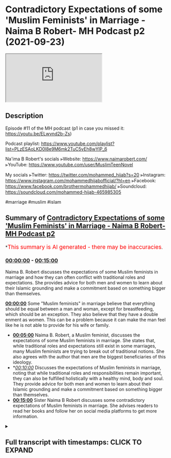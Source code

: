 # Contradictory Expectations of some 'Muslim Feminists' in Marriage - Naima B Robert- MH Podcast p2 (2021-09-23)

<iframe loading='lazy' src='https://www.youtube.com/embed/CF7uM2JcpGE'></iframe>

## Description

Episode #11 of the MH podcast
(p1 in case you missed it: https://youtu.be/ELwvnd2b-Zs)

Podcast playlist: https://www.youtube.com/playlist?list=PLzESAoLKD0l8e9M6mk2TuC5vEh8wYlP_6

Na'ima B Robert's socials
⪢Website: https://www.naimarobert.com/
⪢YouTube: https://www.youtube.com/user/MuslimTeenNovel

My socials
⪢Twitter: https://twitter.com/mohammed_hijab?s=20
⪢Instagram: https://www.instagram.com/mohammedhijabofficial/?hl=en
⪢Facebook: https://www.facebook.com/brothermohammedhijab/
⪢Soundcloud: https://soundcloud.com/mohammed-hijab-465985305

#marriage #muslim #islam

## Summary of [Contradictory Expectations of some 'Muslim Feminists' in Marriage - Naima B Robert- MH Podcast p2](https://www.youtube.com/watch?v=CF7uM2JcpGE)


*<span style="color:red; font-size:125%">This summary is AI generated - there may be inaccuracies</span>.

### [00:00:00](https://www.youtube.com/watch?v=CF7uM2JcpGE&t=0) - [00:15:00](https://www.youtube.com/watch?v=CF7uM2JcpGE&t=900)

Naima B. Robert discusses the expectations of some Muslim feminists in marriage and how they can often conflict with traditional roles and expectations. She provides advice for both men and women to learn about their Islamic grounding and make a commitment based on something bigger than themselves.

**[00:00:00](https://www.youtube.com/watch?v=CF7uM2JcpGE&t=0)** Some "Muslim feminists" in marriage believe that everything should be equal between a man and woman, except for breastfeeding, which should be an exception. They also believe that they have a double enment as women. This can be a problem because it can make the man feel like he is not able to provide for his wife or family.
* **[00:05:00](https://www.youtube.com/watch?v=CF7uM2JcpGE&t=300)** Naima B. Robert, a Muslim feminist, discusses the expectations of some Muslim feminists in marriage. She states that, while traditional roles and expectations still exist in some marriages, many Muslim feminists are trying to break out of traditional notions. She also agrees with the author that men are the biggest beneficiaries of this ideology.
* **[00:10:00](https://www.youtube.com/watch?v=CF7uM2JcpGE&t=600)* Discusses the expectations of Muslim feminists in marriage, noting that while traditional roles and responsibilities remain important, they can also be fulfilled holistically with a healthy mind, body and soul. They provide advice for both men and women to learn about their Islamic grounding and make a commitment based on something bigger than themselves.
* **[00:15:00](https://www.youtube.com/watch?v=CF7uM2JcpGE&t=900)** Sister Naima B Robert discusses some contradictory expectations of Muslim feminists in marriage. She advises readers to read her books and follow her on social media platforms to get more information.

<details><summary><h2>Full transcript with timestamps: CLICK TO EXPAND</h2></summary>

[0:00:00](https://youtu.be/CF7uM2JcpGE?t=0) genoa is like i i find the most  
[0:00:02](https://youtu.be/CF7uM2JcpGE?t=2) pernicious  
[0:00:03](https://youtu.be/CF7uM2JcpGE?t=3) and most unacceptable type  
[0:00:06](https://youtu.be/CF7uM2JcpGE?t=6) of feminist as a muslim feminist do you  
[0:00:08](https://youtu.be/CF7uM2JcpGE?t=8) know why  
[0:00:09](https://youtu.be/CF7uM2JcpGE?t=9) because a true feminist like of a second  
[0:00:12](https://youtu.be/CF7uM2JcpGE?t=12) wave  
[0:00:12](https://youtu.be/CF7uM2JcpGE?t=12) complexion or  
[0:00:14](https://youtu.be/CF7uM2JcpGE?t=14) background orientation  
[0:00:17](https://youtu.be/CF7uM2JcpGE?t=17) she would  
[0:00:18](https://youtu.be/CF7uM2JcpGE?t=18) everything's 50 50 domestic housework is  
[0:00:20](https://youtu.be/CF7uM2JcpGE?t=20) 50 50. yeah true and also finances are  
[0:00:23](https://youtu.be/CF7uM2JcpGE?t=23) 50 50. xyz  
[0:00:25](https://youtu.be/CF7uM2JcpGE?t=25) yeah everything is that is what the  
[0:00:27](https://youtu.be/CF7uM2JcpGE?t=27) ideology says  
[0:00:29](https://youtu.be/CF7uM2JcpGE?t=29) yeah negozi who wrote the feminist  
[0:00:30](https://youtu.be/CF7uM2JcpGE?t=30) manifesto said everything should be  
[0:00:32](https://youtu.be/CF7uM2JcpGE?t=32) equal except for breastfeeding and she  
[0:00:33](https://youtu.be/CF7uM2JcpGE?t=33) gave that only there's the only  
[0:00:34](https://youtu.be/CF7uM2JcpGE?t=34) exception in her little pamphlet book  
[0:00:36](https://youtu.be/CF7uM2JcpGE?t=36) that she wrote which is not really an  
[0:00:38](https://youtu.be/CF7uM2JcpGE?t=38) academic book anyway but it's popular so  
[0:00:40](https://youtu.be/CF7uM2JcpGE?t=40) she the everything should be 5050. no  
[0:00:42](https://youtu.be/CF7uM2JcpGE?t=42) problem if everything is 50-50 which  
[0:00:45](https://youtu.be/CF7uM2JcpGE?t=45) means i'm not going to be putting  
[0:00:46](https://youtu.be/CF7uM2JcpGE?t=46) extracting half of my resources for you  
[0:00:49](https://youtu.be/CF7uM2JcpGE?t=49) i'm i'm going to save money i don't need  
[0:00:51](https://youtu.be/CF7uM2JcpGE?t=51) to do this i don't need to protect you  
[0:00:52](https://youtu.be/CF7uM2JcpGE?t=52) the fact protection is 50 50. if someone  
[0:00:54](https://youtu.be/CF7uM2JcpGE?t=54) comes in a burglar i don't need to  
[0:00:55](https://youtu.be/CF7uM2JcpGE?t=55) protect so on all about something 50 50.  
[0:00:58](https://youtu.be/CF7uM2JcpGE?t=58) if i'm if i'm with a feminist i would  
[0:01:00](https://youtu.be/CF7uM2JcpGE?t=60) rather be  
[0:01:02](https://youtu.be/CF7uM2JcpGE?t=62) yeah put a religious if we're just  
[0:01:04](https://youtu.be/CF7uM2JcpGE?t=64) talking just based on the the the the  
[0:01:07](https://youtu.be/CF7uM2JcpGE?t=67) domesticity or lack thereof or the  
[0:01:10](https://youtu.be/CF7uM2JcpGE?t=70) interactivity a domestic interactivity  
[0:01:12](https://youtu.be/CF7uM2JcpGE?t=72) and transactional nature of the domestic  
[0:01:14](https://youtu.be/CF7uM2JcpGE?t=74) environment between man and woman i  
[0:01:16](https://youtu.be/CF7uM2JcpGE?t=76) would rather be with a feminist than i  
[0:01:17](https://youtu.be/CF7uM2JcpGE?t=77) would be with a muslim feminist  
[0:01:19](https://youtu.be/CF7uM2JcpGE?t=79) like a christian i'd rather do a  
[0:01:21](https://youtu.be/CF7uM2JcpGE?t=81) christian family or something why  
[0:01:22](https://youtu.be/CF7uM2JcpGE?t=82) because at least she has a sense of  
[0:01:25](https://youtu.be/CF7uM2JcpGE?t=85) consistent self-consistency everything  
[0:01:27](https://youtu.be/CF7uM2JcpGE?t=87) is 50 50. but the muslim feminist she  
[0:01:30](https://youtu.be/CF7uM2JcpGE?t=90) wants to take the resources which means  
[0:01:32](https://youtu.be/CF7uM2JcpGE?t=92) she wants to not make it 50 50 when it  
[0:01:34](https://youtu.be/CF7uM2JcpGE?t=94) comes to finances and work and  
[0:01:36](https://youtu.be/CF7uM2JcpGE?t=96) protection plus so she wants to take all  
[0:01:39](https://youtu.be/CF7uM2JcpGE?t=99) of the things her entire islamic  
[0:01:40](https://youtu.be/CF7uM2JcpGE?t=100) entitlements plus she wants to have her  
[0:01:42](https://youtu.be/CF7uM2JcpGE?t=102) feministic entitlements so she wants a  
[0:01:44](https://youtu.be/CF7uM2JcpGE?t=104) double entitlement  
[0:01:46](https://youtu.be/CF7uM2JcpGE?t=106) that woman is a leech that woman is just  
[0:01:48](https://youtu.be/CF7uM2JcpGE?t=108) a leech and she needs to be called out  
[0:01:50](https://youtu.be/CF7uM2JcpGE?t=110) in the community people like yourself  
[0:01:52](https://youtu.be/CF7uM2JcpGE?t=112) need to say listen don't reach off the  
[0:01:53](https://youtu.be/CF7uM2JcpGE?t=113) man you choose what you want to be you  
[0:01:55](https://youtu.be/CF7uM2JcpGE?t=115) want to be a muslim this is islam you  
[0:01:57](https://youtu.be/CF7uM2JcpGE?t=117) know this feminism is different and you  
[0:01:59](https://youtu.be/CF7uM2JcpGE?t=119) can't mix and if you want to be both  
[0:02:01](https://youtu.be/CF7uM2JcpGE?t=121) then you're going to end up being a  
[0:02:02](https://youtu.be/CF7uM2JcpGE?t=122) leech a charity you're a charity you are  
[0:02:04](https://youtu.be/CF7uM2JcpGE?t=124) a charity you might as well go to oxfam  
[0:02:06](https://youtu.be/CF7uM2JcpGE?t=126) and put your hands out like this this is  
[0:02:08](https://youtu.be/CF7uM2JcpGE?t=128) what you should do what would you  
[0:02:10](https://youtu.be/CF7uM2JcpGE?t=130) respect i'm sorry i'm going out but this  
[0:02:12](https://youtu.be/CF7uM2JcpGE?t=132) the entitled nature of some people that  
[0:02:14](https://youtu.be/CF7uM2JcpGE?t=134) want both if you if you want 50 50 then  
[0:02:17](https://youtu.be/CF7uM2JcpGE?t=137) you have to provide 50 50.  
[0:02:19](https://youtu.be/CF7uM2JcpGE?t=139) right right you do you see the point  
[0:02:21](https://youtu.be/CF7uM2JcpGE?t=141) here yeah no i totally get your point  
[0:02:23](https://youtu.be/CF7uM2JcpGE?t=143) and i think it's interesting it's  
[0:02:24](https://youtu.be/CF7uM2JcpGE?t=144) anecdotally again um the the experience  
[0:02:28](https://youtu.be/CF7uM2JcpGE?t=148) of of brothers kind of on these  
[0:02:30](https://youtu.be/CF7uM2JcpGE?t=150) matrimonial apps etc is pretty much what  
[0:02:33](https://youtu.be/CF7uM2JcpGE?t=153) you're saying so i'm i'm hearing again  
[0:02:35](https://youtu.be/CF7uM2JcpGE?t=155) and again about sisters who  
[0:02:38](https://youtu.be/CF7uM2JcpGE?t=158) want the traditional benefits exactly i  
[0:02:40](https://youtu.be/CF7uM2JcpGE?t=160) don't want the traditional  
[0:02:41](https://youtu.be/CF7uM2JcpGE?t=161) responsibilities  
[0:02:43](https://youtu.be/CF7uM2JcpGE?t=163) this is beautiful they want the  
[0:02:44](https://youtu.be/CF7uM2JcpGE?t=164) tradition what i was trying to say for  
[0:02:46](https://youtu.be/CF7uM2JcpGE?t=166) like four or five minutes you said it in  
[0:02:47](https://youtu.be/CF7uM2JcpGE?t=167) like one sentence they want the  
[0:02:50](https://youtu.be/CF7uM2JcpGE?t=170) traditional benefits but they do not  
[0:02:52](https://youtu.be/CF7uM2JcpGE?t=172) want the traditional responsibilities  
[0:02:54](https://youtu.be/CF7uM2JcpGE?t=174) they don't want that role so a sister  
[0:02:56](https://youtu.be/CF7uM2JcpGE?t=176) will say islamically you have to provide  
[0:02:59](https://youtu.be/CF7uM2JcpGE?t=179) for me you have to pay off my car you  
[0:03:01](https://youtu.be/CF7uM2JcpGE?t=181) have to do this you know i i like this i  
[0:03:04](https://youtu.be/CF7uM2JcpGE?t=184) like this i like that financially and if  
[0:03:06](https://youtu.be/CF7uM2JcpGE?t=186) you can't provide financially this  
[0:03:07](https://youtu.be/CF7uM2JcpGE?t=187) conversation is over okay it's over it  
[0:03:10](https://youtu.be/CF7uM2JcpGE?t=190) doesn't matter the sister can be she's  
[0:03:12](https://youtu.be/CF7uM2JcpGE?t=192) got three kids she could be 45 years old  
[0:03:14](https://youtu.be/CF7uM2JcpGE?t=194) and i know you know people don't like  
[0:03:16](https://youtu.be/CF7uM2JcpGE?t=196) this but some of us and i'm gonna say us  
[0:03:20](https://youtu.be/CF7uM2JcpGE?t=200) because i'm not pointing fingers here  
[0:03:22](https://youtu.be/CF7uM2JcpGE?t=202) i'm looking in the mirror  
[0:03:23](https://youtu.be/CF7uM2JcpGE?t=203) okay  
[0:03:24](https://youtu.be/CF7uM2JcpGE?t=204) i want people to understand that i'm not  
[0:03:26](https://youtu.be/CF7uM2JcpGE?t=206) pointing fingers at anyone i'm looking  
[0:03:28](https://youtu.be/CF7uM2JcpGE?t=208) in the mirror and i'm very well aware  
[0:03:31](https://youtu.be/CF7uM2JcpGE?t=211) that some people masha allah at certain  
[0:03:34](https://youtu.be/CF7uM2JcpGE?t=214) stages of life allah has blessed them  
[0:03:36](https://youtu.be/CF7uM2JcpGE?t=216) with certain things where masha'allah  
[0:03:37](https://youtu.be/CF7uM2JcpGE?t=217) they they can make demands and people  
[0:03:40](https://youtu.be/CF7uM2JcpGE?t=220) fall over themselves to fulfill those  
[0:03:41](https://youtu.be/CF7uM2JcpGE?t=221) demands mashallah because they they're  
[0:03:43](https://youtu.be/CF7uM2JcpGE?t=223) highly sought after they're highly  
[0:03:45](https://youtu.be/CF7uM2JcpGE?t=225) prized right if you're a sister who is  
[0:03:47](https://youtu.be/CF7uM2JcpGE?t=227) older you have children or you've been  
[0:03:49](https://youtu.be/CF7uM2JcpGE?t=229) divorced whatever the case may be right  
[0:03:52](https://youtu.be/CF7uM2JcpGE?t=232) you don't want to have any more kids  
[0:03:53](https://youtu.be/CF7uM2JcpGE?t=233) okay uh you you've got your and the  
[0:03:55](https://youtu.be/CF7uM2JcpGE?t=235) thing is what i've also found is  
[0:03:58](https://youtu.be/CF7uM2JcpGE?t=238) with us as women the older we get  
[0:04:01](https://youtu.be/CF7uM2JcpGE?t=241) the more life experience we've had the  
[0:04:03](https://youtu.be/CF7uM2JcpGE?t=243) more we've been married the more we've  
[0:04:04](https://youtu.be/CF7uM2JcpGE?t=244) had children the more demanding we  
[0:04:07](https://youtu.be/CF7uM2JcpGE?t=247) become not the less the more demanding  
[0:04:10](https://youtu.be/CF7uM2JcpGE?t=250) we become so by the time you're 35 and  
[0:04:12](https://youtu.be/CF7uM2JcpGE?t=252) on your second marriage or you're 40 and  
[0:04:14](https://youtu.be/CF7uM2JcpGE?t=254) you want to find your third husband your  
[0:04:16](https://youtu.be/CF7uM2JcpGE?t=256) list of what you want and what you won't  
[0:04:18](https://youtu.be/CF7uM2JcpGE?t=258) put up with etc is very long now because  
[0:04:21](https://youtu.be/CF7uM2JcpGE?t=261) you've been you've experienced certain  
[0:04:23](https://youtu.be/CF7uM2JcpGE?t=263) things you came out of the first  
[0:04:24](https://youtu.be/CF7uM2JcpGE?t=264) marriage you're like well i don't want  
[0:04:25](https://youtu.be/CF7uM2JcpGE?t=265) that again now that's new things added  
[0:04:27](https://youtu.be/CF7uM2JcpGE?t=267) to your list  
[0:04:29](https://youtu.be/CF7uM2JcpGE?t=269) is it more of a  
[0:04:31](https://youtu.be/CF7uM2JcpGE?t=271) um  
[0:04:32](https://youtu.be/CF7uM2JcpGE?t=272) is it more of a negative thing rather  
[0:04:34](https://youtu.be/CF7uM2JcpGE?t=274) than it is an affirmative thing like  
[0:04:36](https://youtu.be/CF7uM2JcpGE?t=276) maybe it could be because i don't want  
[0:04:38](https://youtu.be/CF7uM2JcpGE?t=278) this i don't want this  
[0:04:40](https://youtu.be/CF7uM2JcpGE?t=280) it could be that i'm not going to do  
[0:04:41](https://youtu.be/CF7uM2JcpGE?t=281) this again i'm not going to go for that  
[0:04:42](https://youtu.be/CF7uM2JcpGE?t=282) kind of guy  
[0:04:43](https://youtu.be/CF7uM2JcpGE?t=283) but i think the point that i'm making  
[0:04:44](https://youtu.be/CF7uM2JcpGE?t=284) anyway  
[0:04:45](https://youtu.be/CF7uM2JcpGE?t=285) is um aside from all of that because  
[0:04:47](https://youtu.be/CF7uM2JcpGE?t=287) maybe somebody was hearing this and say  
[0:04:48](https://youtu.be/CF7uM2JcpGE?t=288) well that's not me you know i'm not like  
[0:04:50](https://youtu.be/CF7uM2JcpGE?t=290) that i don't know anybody like that  
[0:04:52](https://youtu.be/CF7uM2JcpGE?t=292) which is fair enough the point that i'm  
[0:04:54](https://youtu.be/CF7uM2JcpGE?t=294) making is while you cis are making all  
[0:04:56](https://youtu.be/CF7uM2JcpGE?t=296) those demands those islamic very islamic  
[0:04:58](https://youtu.be/CF7uM2JcpGE?t=298) demands traditional demands on this man  
[0:05:01](https://youtu.be/CF7uM2JcpGE?t=301) you're saying out of your mouth i don't  
[0:05:04](https://youtu.be/CF7uM2JcpGE?t=304) cook i don't clean um  
[0:05:07](https://youtu.be/CF7uM2JcpGE?t=307) i'm not going to obey i don't wear hijab  
[0:05:12](https://youtu.be/CF7uM2JcpGE?t=312) you might as well just say whatever go  
[0:05:13](https://youtu.be/CF7uM2JcpGE?t=313) marry uh my sister but  
[0:05:16](https://youtu.be/CF7uM2JcpGE?t=316) but this is this is for me  
[0:05:18](https://youtu.be/CF7uM2JcpGE?t=318) why i'm having this conversation i'm  
[0:05:20](https://youtu.be/CF7uM2JcpGE?t=320) trying to have this conversation  
[0:05:21](https://youtu.be/CF7uM2JcpGE?t=321) inshallah with sisters is  
[0:05:23](https://youtu.be/CF7uM2JcpGE?t=323) this is where the realism comes in this  
[0:05:25](https://youtu.be/CF7uM2JcpGE?t=325) is where the pragmatism comes in this is  
[0:05:27](https://youtu.be/CF7uM2JcpGE?t=327) where you can't have the traditional  
[0:05:29](https://youtu.be/CF7uM2JcpGE?t=329) benefits without the traditional role if  
[0:05:31](https://youtu.be/CF7uM2JcpGE?t=331) you want a man to perform the  
[0:05:34](https://youtu.be/CF7uM2JcpGE?t=334) traditional function guess what he's  
[0:05:36](https://youtu.be/CF7uM2JcpGE?t=336) looking for a woman who's going to  
[0:05:38](https://youtu.be/CF7uM2JcpGE?t=338) perform her traditional function so  
[0:05:41](https://youtu.be/CF7uM2JcpGE?t=341) you don't have to go for a traditional  
[0:05:42](https://youtu.be/CF7uM2JcpGE?t=342) man that's your choice but if you want  
[0:05:44](https://youtu.be/CF7uM2JcpGE?t=344) the traditional man and the benefits  
[0:05:46](https://youtu.be/CF7uM2JcpGE?t=346) that come with that you need to somehow  
[0:05:48](https://youtu.be/CF7uM2JcpGE?t=348) get okay with the idea of being the  
[0:05:50](https://youtu.be/CF7uM2JcpGE?t=350) traditional wife because being a  
[0:05:52](https://youtu.be/CF7uM2JcpGE?t=352) traditional wife it looks a certain way  
[0:05:54](https://youtu.be/CF7uM2JcpGE?t=354) just like a traditional husband looks a  
[0:05:55](https://youtu.be/CF7uM2JcpGE?t=355) certain way no one's forcing you to to  
[0:05:57](https://youtu.be/CF7uM2JcpGE?t=357) go that route it's up to you it's your  
[0:05:59](https://youtu.be/CF7uM2JcpGE?t=359) choice but you can't have both you can't  
[0:06:01](https://youtu.be/CF7uM2JcpGE?t=361) have it both ways you can't say  
[0:06:04](https://youtu.be/CF7uM2JcpGE?t=364) you you don't get to tell me to do this  
[0:06:06](https://youtu.be/CF7uM2JcpGE?t=366) uh i'm you know i'm not going to let a  
[0:06:07](https://youtu.be/CF7uM2JcpGE?t=367) man tell me to do that  
[0:06:10](https://youtu.be/CF7uM2JcpGE?t=370) but you have to pay my bills though  
[0:06:11](https://youtu.be/CF7uM2JcpGE?t=371) because islam said exactly exactly but  
[0:06:14](https://youtu.be/CF7uM2JcpGE?t=374) and i'm the same woman or maybe  
[0:06:16](https://youtu.be/CF7uM2JcpGE?t=376) sometimes this is an archetypal woman  
[0:06:17](https://youtu.be/CF7uM2JcpGE?t=377) right it's not talking about a woman but  
[0:06:20](https://youtu.be/CF7uM2JcpGE?t=380) the same archetypal type of woman we're  
[0:06:21](https://youtu.be/CF7uM2JcpGE?t=381) talking about here she will  
[0:06:24](https://youtu.be/CF7uM2JcpGE?t=384) uh she will easily bow the knee when it  
[0:06:27](https://youtu.be/CF7uM2JcpGE?t=387) comes to her white  
[0:06:30](https://youtu.be/CF7uM2JcpGE?t=390) boss  
[0:06:31](https://youtu.be/CF7uM2JcpGE?t=391) mcdonald's or whatever she's working or  
[0:06:33](https://youtu.be/CF7uM2JcpGE?t=393) in the car wash or i don't know where  
[0:06:36](https://youtu.be/CF7uM2JcpGE?t=396) where she works anywhere she may work in  
[0:06:38](https://youtu.be/CF7uM2JcpGE?t=398) the cleaning cleaning place or it could  
[0:06:40](https://youtu.be/CF7uM2JcpGE?t=400) be in the office where she has to even  
[0:06:41](https://youtu.be/CF7uM2JcpGE?t=401) flirt with the man a little bit to get  
[0:06:43](https://youtu.be/CF7uM2JcpGE?t=403) where she wants so she is contextual  
[0:06:46](https://youtu.be/CF7uM2JcpGE?t=406) it's not about oh i i don't i believe in  
[0:06:48](https://youtu.be/CF7uM2JcpGE?t=408) obedience you do believe in obedience  
[0:06:51](https://youtu.be/CF7uM2JcpGE?t=411) every single society instructor works on  
[0:06:54](https://youtu.be/CF7uM2JcpGE?t=414) a  
[0:06:55](https://youtu.be/CF7uM2JcpGE?t=415) type of hierarchy you know we as muslims  
[0:06:57](https://youtu.be/CF7uM2JcpGE?t=417) we are we believe in a complementarity  
[0:07:00](https://youtu.be/CF7uM2JcpGE?t=420) between man and woman we don't believe  
[0:07:01](https://youtu.be/CF7uM2JcpGE?t=421) in egality between them we believe in a  
[0:07:03](https://youtu.be/CF7uM2JcpGE?t=423) hierarchical managerial structure just  
[0:07:06](https://youtu.be/CF7uM2JcpGE?t=426) as you would expect if you went and  
[0:07:07](https://youtu.be/CF7uM2JcpGE?t=427) worked in a secondary school i was i  
[0:07:09](https://youtu.be/CF7uM2JcpGE?t=429) worked in many secondary schools the  
[0:07:11](https://youtu.be/CF7uM2JcpGE?t=431) expectation is is actually quite  
[0:07:13](https://youtu.be/CF7uM2JcpGE?t=433) sometimes disturbing you come in the  
[0:07:15](https://youtu.be/CF7uM2JcpGE?t=435) head teacher comes in and all the women  
[0:07:17](https://youtu.be/CF7uM2JcpGE?t=437) are going around him like sorry uh  
[0:07:19](https://youtu.be/CF7uM2JcpGE?t=439) concubines around the  
[0:07:21](https://youtu.be/CF7uM2JcpGE?t=441) something you know you think what the  
[0:07:22](https://youtu.be/CF7uM2JcpGE?t=442) hell like you know every little word she  
[0:07:24](https://youtu.be/CF7uM2JcpGE?t=444) says scared  
[0:07:25](https://youtu.be/CF7uM2JcpGE?t=445) the same woman she's the biggest  
[0:07:26](https://youtu.be/CF7uM2JcpGE?t=446) feminist when she goes home  
[0:07:28](https://youtu.be/CF7uM2JcpGE?t=448) this is yeah it's it's it actually blows  
[0:07:31](https://youtu.be/CF7uM2JcpGE?t=451) my blood especially when it comes from  
[0:07:32](https://youtu.be/CF7uM2JcpGE?t=452) the muslim community like oh you're your  
[0:07:34](https://youtu.be/CF7uM2JcpGE?t=454) husband you're lying without him at home  
[0:07:36](https://youtu.be/CF7uM2JcpGE?t=456) but when you go to you don't replace  
[0:07:37](https://youtu.be/CF7uM2JcpGE?t=457) that work you know the man can tell you  
[0:07:39](https://youtu.be/CF7uM2JcpGE?t=459) what he wants whatever you do yeah yeah  
[0:07:41](https://youtu.be/CF7uM2JcpGE?t=461) but he's paying me but he's it's the  
[0:07:42](https://youtu.be/CF7uM2JcpGE?t=462) same transactional kind of thing  
[0:07:44](https://youtu.be/CF7uM2JcpGE?t=464) but he's the thing you're getting all  
[0:07:45](https://youtu.be/CF7uM2JcpGE?t=465) these benefits as well from the man in  
[0:07:47](https://youtu.be/CF7uM2JcpGE?t=467) fact he's willing to do your husband as  
[0:07:49](https://youtu.be/CF7uM2JcpGE?t=469) well before  
[0:07:50](https://youtu.be/CF7uM2JcpGE?t=470) you right  
[0:07:51](https://youtu.be/CF7uM2JcpGE?t=471) so i feel like it's just it is actually  
[0:07:54](https://youtu.be/CF7uM2JcpGE?t=474) wholesale acceptance without resistance  
[0:07:57](https://youtu.be/CF7uM2JcpGE?t=477) these ideologies of the west which  
[0:07:59](https://youtu.be/CF7uM2JcpGE?t=479) position a woman as only acceptable  
[0:08:03](https://youtu.be/CF7uM2JcpGE?t=483) or um  
[0:08:05](https://youtu.be/CF7uM2JcpGE?t=485) you know even viable as a subject  
[0:08:08](https://youtu.be/CF7uM2JcpGE?t=488) if she's in the work environment and  
[0:08:10](https://youtu.be/CF7uM2JcpGE?t=490) that's what the only context where  
[0:08:11](https://youtu.be/CF7uM2JcpGE?t=491) obedience makes sense but yeah oral  
[0:08:14](https://youtu.be/CF7uM2JcpGE?t=494) farron says something really good in his  
[0:08:15](https://youtu.be/CF7uM2JcpGE?t=495) book you know he's got a book called the  
[0:08:17](https://youtu.be/CF7uM2JcpGE?t=497) myth of male power and he also  
[0:08:20](https://youtu.be/CF7uM2JcpGE?t=500) boy crisis  
[0:08:21](https://youtu.be/CF7uM2JcpGE?t=501) oh yes i've heard of that yeah is it  
[0:08:23](https://youtu.be/CF7uM2JcpGE?t=503) where he taught his recent book but the  
[0:08:25](https://youtu.be/CF7uM2JcpGE?t=505) classic book that he wrote was called  
[0:08:26](https://youtu.be/CF7uM2JcpGE?t=506) the myth of male power and in that book  
[0:08:29](https://youtu.be/CF7uM2JcpGE?t=509) he basically he gives the example of a  
[0:08:31](https://youtu.be/CF7uM2JcpGE?t=511) woman  
[0:08:32](https://youtu.be/CF7uM2JcpGE?t=512) who works in a corporate environment  
[0:08:33](https://youtu.be/CF7uM2JcpGE?t=513) yeah  
[0:08:34](https://youtu.be/CF7uM2JcpGE?t=514) and he he says what would like this  
[0:08:36](https://youtu.be/CF7uM2JcpGE?t=516) archetypal woman what would she think if  
[0:08:38](https://youtu.be/CF7uM2JcpGE?t=518) she's now in charge of more people  
[0:08:40](https://youtu.be/CF7uM2JcpGE?t=520) would she think that that's an expansion  
[0:08:42](https://youtu.be/CF7uM2JcpGE?t=522) of her power or influence or what she  
[0:08:44](https://youtu.be/CF7uM2JcpGE?t=524) thinks that is less power influence he  
[0:08:46](https://youtu.be/CF7uM2JcpGE?t=526) says she would think that it's an  
[0:08:48](https://youtu.be/CF7uM2JcpGE?t=528) expansion of her parent influence when  
[0:08:50](https://youtu.be/CF7uM2JcpGE?t=530) she goes home and she has more kids she  
[0:08:51](https://youtu.be/CF7uM2JcpGE?t=531) she sees as more of a burden she's  
[0:08:53](https://youtu.be/CF7uM2JcpGE?t=533) encumbered with those children she's  
[0:08:55](https://youtu.be/CF7uM2JcpGE?t=535) burdened with them  
[0:08:56](https://youtu.be/CF7uM2JcpGE?t=536) but she has more influence on the  
[0:08:58](https://youtu.be/CF7uM2JcpGE?t=538) children and will have more influence on  
[0:09:00](https://youtu.be/CF7uM2JcpGE?t=540) those children than she could or ever  
[0:09:01](https://youtu.be/CF7uM2JcpGE?t=541) will have influence on those employees  
[0:09:04](https://youtu.be/CF7uM2JcpGE?t=544) it's the same paradigm but different  
[0:09:05](https://youtu.be/CF7uM2JcpGE?t=545) environment the moment it moves into the  
[0:09:07](https://youtu.be/CF7uM2JcpGE?t=547) domestic environment  
[0:09:09](https://youtu.be/CF7uM2JcpGE?t=549) the moment drudgery starts to appear  
[0:09:12](https://youtu.be/CF7uM2JcpGE?t=552) this domestic drudgery  
[0:09:14](https://youtu.be/CF7uM2JcpGE?t=554) starts to appear and becomes uh the  
[0:09:17](https://youtu.be/CF7uM2JcpGE?t=557) prevailing narrative theme as you said  
[0:09:20](https://youtu.be/CF7uM2JcpGE?t=560) you know honestly it's like if it's in  
[0:09:21](https://youtu.be/CF7uM2JcpGE?t=561) this context it's oppression if it's in  
[0:09:23](https://youtu.be/CF7uM2JcpGE?t=563) this context it's professionalism you  
[0:09:25](https://youtu.be/CF7uM2JcpGE?t=565) see how they change the words you're  
[0:09:27](https://youtu.be/CF7uM2JcpGE?t=567) being professional professional when  
[0:09:30](https://youtu.be/CF7uM2JcpGE?t=570) you're listening to your boss but you  
[0:09:31](https://youtu.be/CF7uM2JcpGE?t=571) are  
[0:09:32](https://youtu.be/CF7uM2JcpGE?t=572) you are a slave oppressed at home when  
[0:09:35](https://youtu.be/CF7uM2JcpGE?t=575) you're in the house you know listening  
[0:09:36](https://youtu.be/CF7uM2JcpGE?t=576) to the hierarchy  
[0:09:38](https://youtu.be/CF7uM2JcpGE?t=578) and it's just it's a play on lexicon and  
[0:09:40](https://youtu.be/CF7uM2JcpGE?t=580) they've been able to dupe half of the  
[0:09:42](https://youtu.be/CF7uM2JcpGE?t=582) population so they can pull them out of  
[0:09:44](https://youtu.be/CF7uM2JcpGE?t=584) homes so that they can stimulate their  
[0:09:45](https://youtu.be/CF7uM2JcpGE?t=585) economies and  
[0:09:48](https://youtu.be/CF7uM2JcpGE?t=588) and quite frankly  
[0:09:49](https://youtu.be/CF7uM2JcpGE?t=589) they men are the biggest beneficiaries  
[0:09:51](https://youtu.be/CF7uM2JcpGE?t=591) of this ideology sure  
[0:09:53](https://youtu.be/CF7uM2JcpGE?t=593) i i was just true i 100 100 agree with  
[0:09:56](https://youtu.be/CF7uM2JcpGE?t=596) you i i agree because you know the the  
[0:09:58](https://youtu.be/CF7uM2JcpGE?t=598) anyway alhamdulillah i think  
[0:10:01](https://youtu.be/CF7uM2JcpGE?t=601) the the steep decline that you know  
[0:10:03](https://youtu.be/CF7uM2JcpGE?t=603) we've seen in terms of you know sexual  
[0:10:05](https://youtu.be/CF7uM2JcpGE?t=605) morality since the 60s  
[0:10:08](https://youtu.be/CF7uM2JcpGE?t=608) um  
[0:10:09](https://youtu.be/CF7uM2JcpGE?t=609) i think our deen has managed to  
[0:10:11](https://youtu.be/CF7uM2JcpGE?t=611) to to to shield us from the worst of  
[0:10:14](https://youtu.be/CF7uM2JcpGE?t=614) that  
[0:10:15](https://youtu.be/CF7uM2JcpGE?t=615) obviously in muslim countries there is a  
[0:10:17](https://youtu.be/CF7uM2JcpGE?t=617) slow burn  
[0:10:19](https://youtu.be/CF7uM2JcpGE?t=619) um but for lots of different reasons it  
[0:10:21](https://youtu.be/CF7uM2JcpGE?t=621) just hasn't been you know sort of steep  
[0:10:24](https://youtu.be/CF7uM2JcpGE?t=624) downwards whatever as it is in the west  
[0:10:26](https://youtu.be/CF7uM2JcpGE?t=626) but but but even if we are not having  
[0:10:29](https://youtu.be/CF7uM2JcpGE?t=629) you know partners before marriage if  
[0:10:31](https://youtu.be/CF7uM2JcpGE?t=631) even if we're not kind of having a hot  
[0:10:33](https://youtu.be/CF7uM2JcpGE?t=633) girl summer and all of that kind of  
[0:10:34](https://youtu.be/CF7uM2JcpGE?t=634) thing the ideas are all around us and  
[0:10:37](https://youtu.be/CF7uM2JcpGE?t=637) that's why i think it's really important  
[0:10:39](https://youtu.be/CF7uM2JcpGE?t=639) to have these open conversations and  
[0:10:41](https://youtu.be/CF7uM2JcpGE?t=641) really get young men and women  
[0:10:44](https://youtu.be/CF7uM2JcpGE?t=644) to examine the forces around them and  
[0:10:47](https://youtu.be/CF7uM2JcpGE?t=647) examine the ideas that they're  
[0:10:48](https://youtu.be/CF7uM2JcpGE?t=648) surrounded by and and learn more about  
[0:10:51](https://youtu.be/CF7uM2JcpGE?t=651) their islamic grounding so that they  
[0:10:53](https://youtu.be/CF7uM2JcpGE?t=653) have an effective filter for those ideas  
[0:10:56](https://youtu.be/CF7uM2JcpGE?t=656) that are around us  
[0:10:58](https://youtu.be/CF7uM2JcpGE?t=658) otherwise we're just going to go the way  
[0:10:59](https://youtu.be/CF7uM2JcpGE?t=659) the way of the people went before we're  
[0:11:01](https://youtu.be/CF7uM2JcpGE?t=661) just going to follow them like a lizard  
[0:11:02](https://youtu.be/CF7uM2JcpGE?t=662) and a hole you're right to finalize this  
[0:11:04](https://youtu.be/CF7uM2JcpGE?t=664) discussion it's been a pleasure talking  
[0:11:05](https://youtu.be/CF7uM2JcpGE?t=665) to you by the way and allah has been  
[0:11:07](https://youtu.be/CF7uM2JcpGE?t=667) very very fruitful  
[0:11:08](https://youtu.be/CF7uM2JcpGE?t=668) uh and i thank you so much for all your  
[0:11:10](https://youtu.be/CF7uM2JcpGE?t=670) insights they have been good and you've  
[0:11:11](https://youtu.be/CF7uM2JcpGE?t=671) articulated yourself very well i'm going  
[0:11:13](https://youtu.be/CF7uM2JcpGE?t=673) to steal some of your articulations and  
[0:11:14](https://youtu.be/CF7uM2JcpGE?t=674) repackage them one way traditional roles  
[0:11:16](https://youtu.be/CF7uM2JcpGE?t=676) traditional responsibilities you know  
[0:11:19](https://youtu.be/CF7uM2JcpGE?t=679) it's there you you have the gift of  
[0:11:22](https://youtu.be/CF7uM2JcpGE?t=682) of being able to to summarize things but  
[0:11:24](https://youtu.be/CF7uM2JcpGE?t=684) i was going to ask you this question  
[0:11:26](https://youtu.be/CF7uM2JcpGE?t=686) which is  
[0:11:27](https://youtu.be/CF7uM2JcpGE?t=687) a parting advice now for muslim men a  
[0:11:30](https://youtu.be/CF7uM2JcpGE?t=690) muslim woman young let's say call them  
[0:11:32](https://youtu.be/CF7uM2JcpGE?t=692) millennials call them whatever you want  
[0:11:33](https://youtu.be/CF7uM2JcpGE?t=693) starting up yeah this this channel the  
[0:11:35](https://youtu.be/CF7uM2JcpGE?t=695) demographic of it  
[0:11:37](https://youtu.be/CF7uM2JcpGE?t=697) maybe 18 to 35 18 to 45 that's the kind  
[0:11:39](https://youtu.be/CF7uM2JcpGE?t=699) of major age group there so  
[0:11:42](https://youtu.be/CF7uM2JcpGE?t=702) a lot of men a lot of women are gonna  
[0:11:43](https://youtu.be/CF7uM2JcpGE?t=703) start families and stuff like that  
[0:11:46](https://youtu.be/CF7uM2JcpGE?t=706) what advice would you give a young man  
[0:11:48](https://youtu.be/CF7uM2JcpGE?t=708) let's start with the man right advice  
[0:11:50](https://youtu.be/CF7uM2JcpGE?t=710) you would give based on your extensive  
[0:11:51](https://youtu.be/CF7uM2JcpGE?t=711) experience in the community and your own  
[0:11:53](https://youtu.be/CF7uM2JcpGE?t=713) life experience  
[0:11:54](https://youtu.be/CF7uM2JcpGE?t=714) on how to what to look out for what are  
[0:11:57](https://youtu.be/CF7uM2JcpGE?t=717) the blind spots what should we do what  
[0:11:58](https://youtu.be/CF7uM2JcpGE?t=718) should we look out for  
[0:12:00](https://youtu.be/CF7uM2JcpGE?t=720) a young man starting up and the same  
[0:12:01](https://youtu.be/CF7uM2JcpGE?t=721) advice for a young woman  
[0:12:04](https://youtu.be/CF7uM2JcpGE?t=724) so the first thing that i would say is  
[0:12:06](https://youtu.be/CF7uM2JcpGE?t=726) echoing what we said before which is to  
[0:12:08](https://youtu.be/CF7uM2JcpGE?t=728) get your grounding in your deen  
[0:12:10](https://youtu.be/CF7uM2JcpGE?t=730) the second thing i would say is  
[0:12:12](https://youtu.be/CF7uM2JcpGE?t=732) pay attention to your mental health  
[0:12:14](https://youtu.be/CF7uM2JcpGE?t=734) and make sure that you are healthy  
[0:12:18](https://youtu.be/CF7uM2JcpGE?t=738) mind body soul  
[0:12:19](https://youtu.be/CF7uM2JcpGE?t=739) because a healthy person moving forward  
[0:12:21](https://youtu.be/CF7uM2JcpGE?t=741) in life into a partnership with another  
[0:12:23](https://youtu.be/CF7uM2JcpGE?t=743) healthy person what do you have have a  
[0:12:25](https://youtu.be/CF7uM2JcpGE?t=745) healthy marriage so that advice is for  
[0:12:27](https://youtu.be/CF7uM2JcpGE?t=747) both is to learn your deen and get  
[0:12:30](https://youtu.be/CF7uM2JcpGE?t=750) healthy  
[0:12:31](https://youtu.be/CF7uM2JcpGE?t=751) i mean that holistically mind body and  
[0:12:33](https://youtu.be/CF7uM2JcpGE?t=753) soul get healthy if you're struggling  
[0:12:35](https://youtu.be/CF7uM2JcpGE?t=755) get help if you are confused get help  
[0:12:39](https://youtu.be/CF7uM2JcpGE?t=759) you know don't think that a marriage or  
[0:12:41](https://youtu.be/CF7uM2JcpGE?t=761) a husband or a wife is going to solve  
[0:12:43](https://youtu.be/CF7uM2JcpGE?t=763) any issues that you have any anything  
[0:12:45](https://youtu.be/CF7uM2JcpGE?t=765) that you're carrying with you you don't  
[0:12:47](https://youtu.be/CF7uM2JcpGE?t=767) want to take that into a marriage right  
[0:12:49](https://youtu.be/CF7uM2JcpGE?t=769) you've got any addictions anything like  
[0:12:50](https://youtu.be/CF7uM2JcpGE?t=770) that and i say this because this  
[0:12:52](https://youtu.be/CF7uM2JcpGE?t=772) generation it seems to be is the  
[0:12:54](https://youtu.be/CF7uM2JcpGE?t=774) mentally the most fragile generation  
[0:12:56](https://youtu.be/CF7uM2JcpGE?t=776) that we've probably ever seen you know  
[0:12:57](https://youtu.be/CF7uM2JcpGE?t=777) this is the generation where we have you  
[0:13:00](https://youtu.be/CF7uM2JcpGE?t=780) know just off the charts level of  
[0:13:02](https://youtu.be/CF7uM2JcpGE?t=782) depression anxiety suicidal thoughts  
[0:13:04](https://youtu.be/CF7uM2JcpGE?t=784) self-harm and muslims have it too we're  
[0:13:06](https://youtu.be/CF7uM2JcpGE?t=786) not immune even  
[0:13:08](https://youtu.be/CF7uM2JcpGE?t=788) where you're on instagram and tick-tock  
[0:13:10](https://youtu.be/CF7uM2JcpGE?t=790) okay it's game over right so that's what  
[0:13:13](https://youtu.be/CF7uM2JcpGE?t=793) i would say the first thing learn your  
[0:13:15](https://youtu.be/CF7uM2JcpGE?t=795) deen and get healthy and  
[0:13:17](https://youtu.be/CF7uM2JcpGE?t=797) choose a healthy partner understand what  
[0:13:19](https://youtu.be/CF7uM2JcpGE?t=799) it means to be a wife understand what it  
[0:13:22](https://youtu.be/CF7uM2JcpGE?t=802) means to be a husband and actively learn  
[0:13:24](https://youtu.be/CF7uM2JcpGE?t=804) and cultivate those qualities within you  
[0:13:27](https://youtu.be/CF7uM2JcpGE?t=807) unfortunately it's something that it's  
[0:13:29](https://youtu.be/CF7uM2JcpGE?t=809) not really spoken about  
[0:13:31](https://youtu.be/CF7uM2JcpGE?t=811) what does it mean to be a wife i was  
[0:13:32](https://youtu.be/CF7uM2JcpGE?t=812) thinking to myself if i was to do a  
[0:13:34](https://youtu.be/CF7uM2JcpGE?t=814) video for example you know are you wife  
[0:13:36](https://youtu.be/CF7uM2JcpGE?t=816) material i don't actually think that a  
[0:13:38](https://youtu.be/CF7uM2JcpGE?t=818) lot of young people could even say what  
[0:13:39](https://youtu.be/CF7uM2JcpGE?t=819) wife material is  
[0:13:41](https://youtu.be/CF7uM2JcpGE?t=821) you know what i mean husband material i  
[0:13:43](https://youtu.be/CF7uM2JcpGE?t=823) think people know kind of what husband  
[0:13:44](https://youtu.be/CF7uM2JcpGE?t=824) material is okay i need to provide and  
[0:13:46](https://youtu.be/CF7uM2JcpGE?t=826) protect you know whatever but wife  
[0:13:48](https://youtu.be/CF7uM2JcpGE?t=828) material i think a lot of people are  
[0:13:50](https://youtu.be/CF7uM2JcpGE?t=830) confused because we've got  
[0:13:52](https://youtu.be/CF7uM2JcpGE?t=832) our own way of valuing ourselves as  
[0:13:55](https://youtu.be/CF7uM2JcpGE?t=835) women that has nothing to do with being  
[0:13:57](https://youtu.be/CF7uM2JcpGE?t=837) a wife and it has nothing to do with  
[0:13:59](https://youtu.be/CF7uM2JcpGE?t=839) what men are looking for when they look  
[0:14:01](https://youtu.be/CF7uM2JcpGE?t=841) for a wife right  
[0:14:02](https://youtu.be/CF7uM2JcpGE?t=842) so so these are some of the  
[0:14:03](https://youtu.be/CF7uM2JcpGE?t=843) conversations to have with yourself main  
[0:14:06](https://youtu.be/CF7uM2JcpGE?t=846) thing is  
[0:14:07](https://youtu.be/CF7uM2JcpGE?t=847) be healthy look for someone healthy to  
[0:14:09](https://youtu.be/CF7uM2JcpGE?t=849) build with and make a commitment that is  
[0:14:12](https://youtu.be/CF7uM2JcpGE?t=852) based on something bigger than  
[0:14:13](https://youtu.be/CF7uM2JcpGE?t=853) yourselves it's not just a pleasure  
[0:14:15](https://youtu.be/CF7uM2JcpGE?t=855) thing it's not just a fun thing it's not  
[0:14:17](https://youtu.be/CF7uM2JcpGE?t=857) just like a good time thing it's not  
[0:14:19](https://youtu.be/CF7uM2JcpGE?t=859) like  
[0:14:20](https://youtu.be/CF7uM2JcpGE?t=860) tick tock it's not like pinterest it's a  
[0:14:23](https://youtu.be/CF7uM2JcpGE?t=863) commitment and insha allah will bless  
[0:14:25](https://youtu.be/CF7uM2JcpGE?t=865) you with joy and happiness and good  
[0:14:27](https://youtu.be/CF7uM2JcpGE?t=867) times but it will come at a cost you'll  
[0:14:29](https://youtu.be/CF7uM2JcpGE?t=869) have to sacrifice you have to understand  
[0:14:31](https://youtu.be/CF7uM2JcpGE?t=871) that and be prepared to do that  
[0:14:33](https://youtu.be/CF7uM2JcpGE?t=873) inshallah and just make a decision to  
[0:14:35](https://youtu.be/CF7uM2JcpGE?t=875) say  
[0:14:36](https://youtu.be/CF7uM2JcpGE?t=876) healthy children will come from me  
[0:14:38](https://youtu.be/CF7uM2JcpGE?t=878) you know a healthy lineage is going to  
[0:14:40](https://youtu.be/CF7uM2JcpGE?t=880) come from me and mine inshallah and i'm  
[0:14:42](https://youtu.be/CF7uM2JcpGE?t=882) going to do everything in my power to  
[0:14:44](https://youtu.be/CF7uM2JcpGE?t=884) ensure the health of my family unit and  
[0:14:47](https://youtu.be/CF7uM2JcpGE?t=887) those who come up after me inshallah we  
[0:14:48](https://youtu.be/CF7uM2JcpGE?t=888) have 10 hundred a thousand fifty  
[0:14:51](https://youtu.be/CF7uM2JcpGE?t=891) thousand people who've made that  
[0:14:53](https://youtu.be/CF7uM2JcpGE?t=893) decision and are on that path  
[0:14:54](https://youtu.be/CF7uM2JcpGE?t=894) subhanallah look how it would affect our  
[0:14:56](https://youtu.be/CF7uM2JcpGE?t=896) communities  
[0:14:58](https://youtu.be/CF7uM2JcpGE?t=898) it would change the game completely  
[0:15:00](https://youtu.be/CF7uM2JcpGE?t=900) precious advice and you've killed two  
[0:15:02](https://youtu.be/CF7uM2JcpGE?t=902) birds with one stone with that last can  
[0:15:04](https://youtu.be/CF7uM2JcpGE?t=904) you tell us where we can see that we'll  
[0:15:05](https://youtu.be/CF7uM2JcpGE?t=905) read some of your books so  
[0:15:07](https://youtu.be/CF7uM2JcpGE?t=907) where are you on social media where we  
[0:15:09](https://youtu.be/CF7uM2JcpGE?t=909) can see some of your kind of uh videos  
[0:15:11](https://youtu.be/CF7uM2JcpGE?t=911) or or any programs that you're doing for  
[0:15:13](https://youtu.be/CF7uM2JcpGE?t=913) young men young women women in  
[0:15:15](https://youtu.be/CF7uM2JcpGE?t=915) particular i know you do a lot of stuff  
[0:15:16](https://youtu.be/CF7uM2JcpGE?t=916) where can we  
[0:15:17](https://youtu.be/CF7uM2JcpGE?t=917) get that stuff  
[0:15:19](https://youtu.be/CF7uM2JcpGE?t=919) i'm on all the platforms instagram  
[0:15:21](https://youtu.be/CF7uM2JcpGE?t=921) facebook twitter youtube name abby  
[0:15:23](https://youtu.be/CF7uM2JcpGE?t=923) robert and all my books are available on  
[0:15:25](https://youtu.be/CF7uM2JcpGE?t=925) amazon also just search name would be  
[0:15:26](https://youtu.be/CF7uM2JcpGE?t=926) robert and you will find all 25 of them  
[0:15:28](https://youtu.be/CF7uM2JcpGE?t=928) there alhamdulillah fantastic  
[0:15:31](https://youtu.be/CF7uM2JcpGE?t=931) masha'allah you've done a great job and  
[0:15:33](https://youtu.be/CF7uM2JcpGE?t=933) i really had an  
[0:15:35](https://youtu.be/CF7uM2JcpGE?t=935) enjoyable and fruitful conversation with  
[0:15:37](https://youtu.be/CF7uM2JcpGE?t=937) you hopefully we'll do it another time  
[0:15:39](https://youtu.be/CF7uM2JcpGE?t=939) and  
[0:15:40](https://youtu.be/CF7uM2JcpGE?t=940) for those who are watching at home we've  
[0:15:43](https://youtu.be/CF7uM2JcpGE?t=943) we have kind of maybe you could argue  
[0:15:46](https://youtu.be/CF7uM2JcpGE?t=946) diverted a little bit from the remit  
[0:15:49](https://youtu.be/CF7uM2JcpGE?t=949) but a lot of these issues  
[0:15:52](https://youtu.be/CF7uM2JcpGE?t=952) which have been discussed today really  
[0:15:54](https://youtu.be/CF7uM2JcpGE?t=954) do affect the muslim community and they  
[0:15:56](https://youtu.be/CF7uM2JcpGE?t=956) do need to be spoken about and i think  
[0:15:58](https://youtu.be/CF7uM2JcpGE?t=958) uh  
[0:15:59](https://youtu.be/CF7uM2JcpGE?t=959) many if not most especially on this  
[0:16:00](https://youtu.be/CF7uM2JcpGE?t=960) channel would agree  
[0:16:02](https://youtu.be/CF7uM2JcpGE?t=962) that sister naima has done a wonderful  
[0:16:04](https://youtu.be/CF7uM2JcpGE?t=964) job in tackling those issues until next  
[0:16:06](https://youtu.be/CF7uM2JcpGE?t=966) time salaam alaikum warahmatullahi  
</details>
